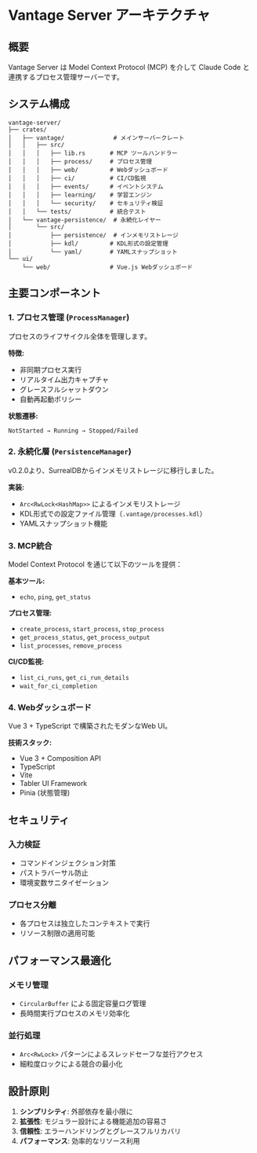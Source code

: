 # Vantage Server アーキテクチャ

## 概要

Vantage Server は Model Context Protocol (MCP) を介して Claude Code と連携するプロセス管理サーバーです。

## システム構成

```
vantage-server/
├── crates/
│   ├── vantage/              # メインサーバークレート
│   │   ├── src/
│   │   │   ├── lib.rs       # MCP ツールハンドラー
│   │   │   ├── process/     # プロセス管理
│   │   │   ├── web/         # Webダッシュボード
│   │   │   ├── ci/          # CI/CD監視
│   │   │   ├── events/      # イベントシステム
│   │   │   ├── learning/    # 学習エンジン
│   │   │   └── security/    # セキュリティ検証
│   │   └── tests/           # 統合テスト
│   └── vantage-persistence/  # 永続化レイヤー
│       └── src/
│           ├── persistence/  # インメモリストレージ
│           ├── kdl/         # KDL形式の設定管理
│           └── yaml/        # YAMLスナップショット
└── ui/
    └── web/                 # Vue.js Webダッシュボード
```

## 主要コンポーネント

### 1. プロセス管理 (`ProcessManager`)

プロセスのライフサイクル全体を管理します。

**特徴:**
- 非同期プロセス実行
- リアルタイム出力キャプチャ
- グレースフルシャットダウン
- 自動再起動ポリシー

**状態遷移:**
```
NotStarted → Running → Stopped/Failed
```

### 2. 永続化層 (`PersistenceManager`)

v0.2.0より、SurrealDBからインメモリストレージに移行しました。

**実装:**
- `Arc<RwLock<HashMap>>` によるインメモリストレージ
- KDL形式での設定ファイル管理（`.vantage/processes.kdl`）
- YAMLスナップショット機能

### 3. MCP統合

Model Context Protocol を通じて以下のツールを提供：

**基本ツール:**
- `echo`, `ping`, `get_status`

**プロセス管理:**
- `create_process`, `start_process`, `stop_process`
- `get_process_status`, `get_process_output`
- `list_processes`, `remove_process`

**CI/CD監視:**
- `list_ci_runs`, `get_ci_run_details`
- `wait_for_ci_completion`

### 4. Webダッシュボード

Vue 3 + TypeScript で構築されたモダンなWeb UI。

**技術スタック:**
- Vue 3 + Composition API
- TypeScript
- Vite
- Tabler UI Framework
- Pinia (状態管理)

## セキュリティ

### 入力検証
- コマンドインジェクション対策
- パストラバーサル防止
- 環境変数サニタイゼーション

### プロセス分離
- 各プロセスは独立したコンテキストで実行
- リソース制限の適用可能

## パフォーマンス最適化

### メモリ管理
- `CircularBuffer` による固定容量ログ管理
- 長時間実行プロセスのメモリ効率化

### 並行処理
- `Arc<RwLock>` パターンによるスレッドセーフな並行アクセス
- 細粒度ロックによる競合の最小化

## 設計原則

1. **シンプリシティ**: 外部依存を最小限に
2. **拡張性**: モジュラー設計による機能追加の容易さ
3. **信頼性**: エラーハンドリングとグレースフルリカバリ
4. **パフォーマンス**: 効率的なリソース利用